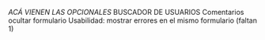 *ACÁ VIENEN LAS OPCIONALES*
BUSCADOR DE USUARIOS
Comentarios ocultar formulario
Usabilidad: mostrar errores en el mismo formulario (faltan 1)